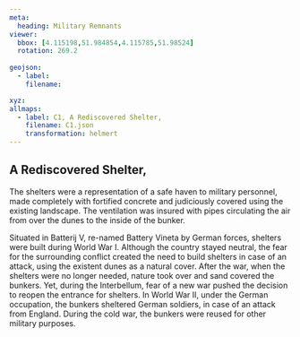 ```yaml
---
meta:
  heading: Military Remnants
viewer:
  bbox: [4.115198,51.984854,4.115785,51.98524]
  rotation: 269.2
  
geojson:
  - label:
    filename: 

xyz:
allmaps:
  - label: C1, A Rediscovered Shelter, 
    filename: C1.json
    transformation: helmert
---
```


## A Rediscovered Shelter, 

The shelters were a representation of a safe haven to military personnel, made completely with fortified concrete and judiciously covered using the existing landscape. The ventilation was insured with pipes circulating the air from over the dunes to the inside of the bunker.

Situated in Batterij V, re-named Battery Vineta by German forces, shelters were built during World War I. Although the country stayed neutral, the fear for the surrounding conflict created the need to build shelters in case of an attack, using the existent dunes as a natural cover. After the war, when the shelters were no longer needed, nature took over and sand covered the bunkers. Yet, during the Interbellum, fear of a new war pushed the decision to reopen the entrance for shelters. In World War II, under the German occupation, the bunkers sheltered German soldiers, in case of an attack from England. During the cold war, the bunkers were reused for other military purposes.
